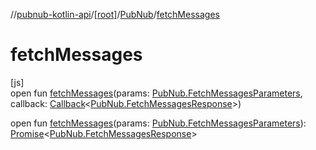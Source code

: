 //[pubnub-kotlin-api](../../../index.md)/[[root]](../index.md)/[PubNub](index.md)/[fetchMessages](fetch-messages.md)

# fetchMessages

[js]\
open fun [fetchMessages](fetch-messages.md)(params: [PubNub.FetchMessagesParameters](-fetch-messages-parameters/index.md), callback: [Callback](../-callback/index.md)&lt;[PubNub.FetchMessagesResponse](-fetch-messages-response/index.md)&gt;)

open fun [fetchMessages](fetch-messages.md)(params: [PubNub.FetchMessagesParameters](-fetch-messages-parameters/index.md)): [Promise](https://kotlinlang.org/api/core/kotlin-stdlib/kotlin.js/-promise/index.html)&lt;[PubNub.FetchMessagesResponse](-fetch-messages-response/index.md)&gt;

